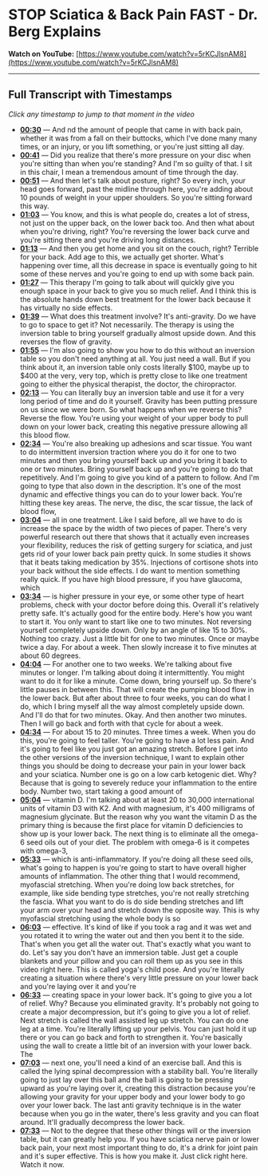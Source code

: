 # STOP Sciatica & Back Pain FAST - Dr. Berg Explains

**Watch on YouTube:** [https://www.youtube.com/watch?v=5rKCJlsnAM8](https://www.youtube.com/watch?v=5rKCJlsnAM8)

---

## Full Transcript with Timestamps

*Click any timestamp to jump to that moment in the video*

- **[00:30](https://www.youtube.com/watch?v=5rKCJlsnAM8&t=30s)** — And nd the amount of people that came in with back pain, whether it was from a fall on their buttocks, which I've done many many times, or an injury, or you lift something, or you're just sitting all day.
- **[00:41](https://www.youtube.com/watch?v=5rKCJlsnAM8&t=41s)** — Did you realize that there's more pressure on your disc when you're sitting than when you're standing? And I'm so guilty of that. I sit in this chair, I mean a tremendous amount of time through the day.
- **[00:51](https://www.youtube.com/watch?v=5rKCJlsnAM8&t=51s)** — And then let's talk about posture, right? So every inch, your head goes forward, past the midline through here, you're adding about 10 pounds of weight in your upper shoulders. So you're sitting forward this way.
- **[01:03](https://www.youtube.com/watch?v=5rKCJlsnAM8&t=63s)** — You know, and this is what people do, creates a lot of stress, not just on the upper back, on the lower back too. And then what about when you're driving, right? You're reversing the lower back curve and you're sitting there and you're driving long distances.
- **[01:13](https://www.youtube.com/watch?v=5rKCJlsnAM8&t=73s)** — And then you get home and you sit on the couch, right? Terrible for your back. Add age to this, we actually get shorter. What's happening over time, all this decrease in space is eventually going to hit some of these nerves and you're going to end up with some back pain.
- **[01:27](https://www.youtube.com/watch?v=5rKCJlsnAM8&t=87s)** — This therapy I'm going to talk about will quickly give you enough space in your back to give you so much relief. And I think this is the absolute hands down best treatment for the lower back because it has virtually no side effects.
- **[01:39](https://www.youtube.com/watch?v=5rKCJlsnAM8&t=99s)** — What does this treatment involve? It's anti-gravity. Do we have to go to space to get it? Not necessarily. The therapy is using the inversion table to bring yourself gradually almost upside down. And this reverses the flow of gravity.
- **[01:55](https://www.youtube.com/watch?v=5rKCJlsnAM8&t=115s)** — I'm also going to show you how to do this without an inversion table so you don't need anything at all. You just need a wall. But if you think about it, an inversion table only costs literally $100, maybe up to $400 at the very, very top, which is pretty close to like one treatment going to either the physical therapist, the doctor, the chiropractor.
- **[02:13](https://www.youtube.com/watch?v=5rKCJlsnAM8&t=133s)** — You can literally buy an inversion table and use it for a very long period of time and do it yourself. Gravity has been putting pressure on us since we were born. So what happens when we reverse this? Reverse the flow. You're using your weight of your upper body to pull down on your lower back, creating this negative pressure allowing all this blood flow.
- **[02:34](https://www.youtube.com/watch?v=5rKCJlsnAM8&t=154s)** — You're also breaking up adhesions and scar tissue. You want to do intermittent inversion traction where you do it for one to two minutes and then you bring yourself back up and you bring it back to one or two minutes. Bring yourself back up and you're going to do that repetitively. And I'm going to give you kind of a pattern to follow. And I'm going to type that also down in the description. It's one of the most dynamic and effective things you can do to your lower back. You're hitting these key areas. The nerve, the disc, the scar tissue, the lack of blood flow,
- **[03:04](https://www.youtube.com/watch?v=5rKCJlsnAM8&t=184s)** — all in one treatment. Like I said before, all we have to do is increase the space by the width of two pieces of paper. There's very powerful research out there that shows that it actually even increases your flexibility, reduces the risk of getting surgery for sciatica, and just gets rid of your lower back pain pretty quick. In some studies it shows that it beats taking medication by 35%. Injections of cortisone shots into your back without the side effects. I do want to mention something really quick. If you have high blood pressure, if you have glaucoma, which
- **[03:34](https://www.youtube.com/watch?v=5rKCJlsnAM8&t=214s)** — is higher pressure in your eye, or some other type of heart problems, check with your doctor before doing this. Overall it's relatively pretty safe. It's actually good for the entire body. Here's how you want to start it. You only want to start like one to two minutes. Not reversing yourself completely upside down. Only by an angle of like 15 to 30%. Nothing too crazy. Just a little bit for one to two minutes. Once or maybe twice a day. For about a week. Then slowly increase it to five minutes at about 60 degrees.
- **[04:04](https://www.youtube.com/watch?v=5rKCJlsnAM8&t=244s)** — For another one to two weeks. We're talking about five minutes or longer. I'm talking about doing it intermittently. You might want to do it for like a minute. Come down, bring yourself up. So there's little pauses in between this. That will create the pumping blood flow in the lower back. But after about three to four weeks, you can do what I do, which I bring myself all the way almost completely upside down. And I'll do that for two minutes. Okay. And then another two minutes. Then I will go back and forth with that cycle for about a week.
- **[04:34](https://www.youtube.com/watch?v=5rKCJlsnAM8&t=274s)** — For about 15 to 20 minutes. Three times a week. When you do this, you're going to feel taller. You're going to have a lot less pain. And it's going to feel like you just got an amazing stretch. Before I get into the other versions of the inversion technique, I want to explain other things you should be doing to decrease your pain in your lower back and your sciatica. Number one is go on a low carb ketogenic diet. Why? Because that is going to severely reduce your inflammation to the entire body. Number two, start taking a good amount of
- **[05:04](https://www.youtube.com/watch?v=5rKCJlsnAM8&t=304s)** — vitamin D. I'm talking about at least 20 to 30,000 international units of vitamin D3 with K2. And with magnesium, it's 400 milligrams of magnesium glycinate. But the reason why you want the vitamin D as the primary thing is because the first place for vitamin D deficiencies to show up is your lower back. The next thing is to eliminate all the omega-6 seed oils out of your diet. The problem with omega-6 is it competes with omega-3,
- **[05:33](https://www.youtube.com/watch?v=5rKCJlsnAM8&t=333s)** — which is anti-inflammatory. If you're doing all these seed oils, what's going to happen is you're going to start to have overall higher amounts of inflammation. The other thing that I would recommend, myofascial stretching. When you're doing low back stretches, for example, like side bending type stretches, you're not really stretching the fascia. What you want to do is do side bending stretches and lift your arm over your head and stretch down the opposite way. This is why myofascial stretching using the whole body is so
- **[06:03](https://www.youtube.com/watch?v=5rKCJlsnAM8&t=363s)** — effective. It's kind of like if you took a rag and it was wet and you rotated it to wring the water out and then you bent it to the side. That's when you get all the water out. That's exactly what you want to do. Let's say you don't have an immersion table. Just get a couple blankets and your pillow and you can roll them up as you see in this video right here. This is called yoga's child pose. And you're literally creating a situation where there's very little pressure on your lower back and you're laying over it and you're
- **[06:33](https://www.youtube.com/watch?v=5rKCJlsnAM8&t=393s)** — creating space in your lower back. It's going to give you a lot of relief. Why? Because you eliminated gravity. It's probably not going to create a major decompression, but it's going to give you a lot of relief. Next stretch is called the wall assisted leg up stretch. You can do one leg at a time. You're literally lifting up your pelvis. You can just hold it up there or you can go back and forth to strengthen it. You're basically using the wall to create a little bit of an inversion with your lower back. The
- **[07:03](https://www.youtube.com/watch?v=5rKCJlsnAM8&t=423s)** — next one, you'll need a kind of an exercise ball. And this is called the lying spinal decompression with a stability ball. You're literally going to just lay over this ball and the ball is going to be pressing upward as you're laying over it, creating this distraction because you're allowing your gravity for your upper body and your lower body to go over your lower back. The last anti gravity technique is in the water because when you go in the water, there's less gravity and you can float around. It'll gradually decompress the lower back.
- **[07:33](https://www.youtube.com/watch?v=5rKCJlsnAM8&t=453s)** — Not to the degree that these other things will or the inversion table, but it can greatly help you. If you have sciatica nerve pain or lower back pain, your next most important thing to do, it's a drink for joint pain and it's super effective. This is how you make it. Just click right here. Watch it now.
